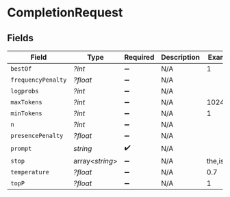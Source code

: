 # CompletionRequest


## Fields

| Field              | Type               | Required           | Description        | Example            |
| ------------------ | ------------------ | ------------------ | ------------------ | ------------------ |
| `bestOf`           | *?int*             | :heavy_minus_sign: | N/A                | 1                  |
| `frequencyPenalty` | *?float*           | :heavy_minus_sign: | N/A                |                    |
| `logprobs`         | *?int*             | :heavy_minus_sign: | N/A                |                    |
| `maxTokens`        | *?int*             | :heavy_minus_sign: | N/A                | 1024               |
| `minTokens`        | *?int*             | :heavy_minus_sign: | N/A                | 1                  |
| `n`                | *?int*             | :heavy_minus_sign: | N/A                |                    |
| `presencePenalty`  | *?float*           | :heavy_minus_sign: | N/A                |                    |
| `prompt`           | *string*           | :heavy_check_mark: | N/A                |                    |
| `stop`             | array<*string*>    | :heavy_minus_sign: | N/A                | the,is,and         |
| `temperature`      | *?float*           | :heavy_minus_sign: | N/A                | 0.7                |
| `topP`             | *?float*           | :heavy_minus_sign: | N/A                | 1                  |